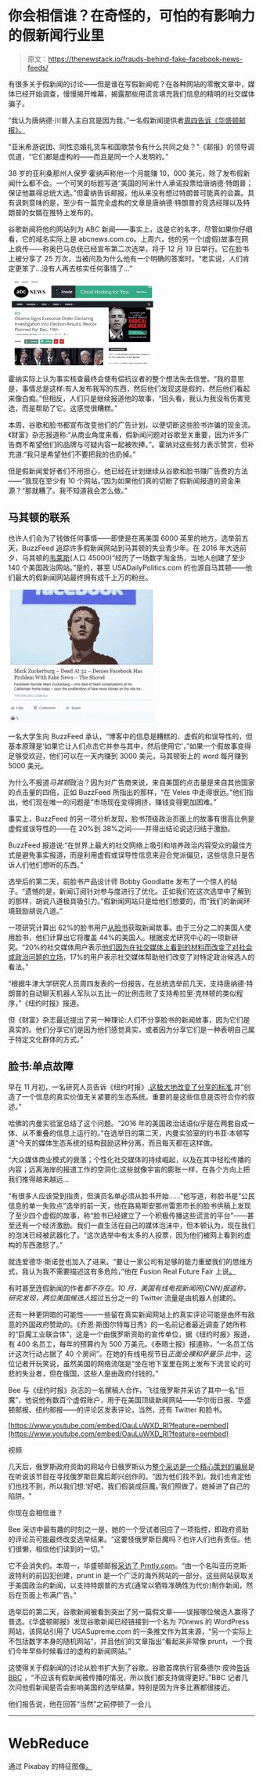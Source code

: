 # 你会相信谁？在奇怪的，可怕的有影响力的假新闻行业里

> 原文：<https://thenewstack.io/frauds-behind-fake-facebook-news-feeds/>

有很多关于假新闻的讨论——但是谁在写假新闻呢？在各种网站的零散文章中，媒体已经开始调查，慢慢揭开帷幕，揭露那些用谎言填充我们信息的精明的社交媒体骗子。

“我认为唐纳德·川普入主白宫是因为我，”一名假新闻提供者[周四告诉《华盛顿邮报》。](https://www.washingtonpost.com/news/the-intersect/wp/2016/11/17/facebook-fake-news-writer-i-think-donald-trump-is-in-the-white-house-because-of-me/)

"亚米希游说团、同性恋婚礼货车和国歌禁令有什么共同之处？"《邮报》的领导调侃道，“它们都是虚构的——而且是同一个人发明的。”

38 岁的亚利桑那州人保罗·霍纳声称他一个月能赚 10，000 美元，除了发布假新闻什么都不会。一个可笑的标题写道“美国的阿米什人承诺投票给唐纳德·特朗普；保证他赢得总统大选。”但霍纳告诉邮报，他从来没有想过特朗普可能真的会赢。具有讽刺意味的是，至少有一篇完全虚构的文章是唐纳德·特朗普的竞选经理以及特朗普的女婿在推特上发布的。

谷歌新闻将他的网站列为 ABC 新闻——事实上，这是它的名字，尽管如果你仔细看，它的域名实际上是 abcnews.com.co。上周六，他的另一个(虚假)故事在网上疯传——称奥巴马总统已经宣布第二次选举，将于 12 月 19 日举行。它在脸书上被分享了 25 万次，当被问及为什么他有一个明确的答案时。“老实说，人们肯定更笨了…没有人再去核实任何事情了…”

![abc](img/3cea848fc9cb0d9a4d25379e77b18e69.png)

霍纳实际上认为事实核查最终会使有偿抗议者的整个想法失去信誉。“我的意思是，事情总是这样:有人发布我写的东西，然后他们发现这是假的，然后他们看起来像白痴。”但相反，人们只是继续报道他的故事，“回头看，我认为我没有伤害竞选，而是帮助了它。这感觉很糟糕。”

本周，谷歌和脸书都宣布改变他们的广告计划，以便切断这些脸书诈骗的现金流。《财富》杂志报道称:“从商业角度来看，假新闻问题对谷歌至关重要，因为许多广告商不希望他们的品牌与可疑内容一起被吹捧。”。霍纳对这些努力表示赞赏，但补充道:“我只是希望他们不要把我的也扔掉。”

但是假新闻爱好者们不用担心，他已经在计划继续从谷歌和脸书赚广告费的方法——“我现在至少有 10 个网站。”因为如果他们真的切断了假新闻报道的资金来源？“那就糟了。我不知道我会怎么做。”

## 马其顿的联系

也许人们会为了钱做任何事情——即使是在离美国 6000 英里的地方。选举前五天，BuzzFeed 追踪许多假新闻网站到马其顿的失业青少年。在 2016 年大选前夕，马其顿的[韦莱斯](https://www.google.com/maps/place/Veles,+Macedonia+(FYROM)/@41.7146662,21.7351529,13z/data=!3m1!4b1!4m5!3m4!1s0x13542bc1d2b9c535:0xe4cd993f2bdee535!8m2!3d41.7164563!4d21.7722966)(人口 45000)“经历了一场数字淘金热，当地人创建了至少 140 个美国政治网站。”是的，甚至 USADailyPolitics.com 的也源自马其顿——他们最大的假新闻网站最终拥有成千上万的粉丝。

![facebook](img/24de30de4855e3683016df8cf01b0f84.png)

一名大学生向 BuzzFeed 承认，“博客中的信息是糟糕的、虚假的和误导性的，但基本原理是‘如果它让人们点击它并参与其中，然后使用它’，”如果一个假故事变得足够受欢迎，他们可以在一天内赚到 3000 美元，马其顿街上的 word 每月赚到 5000 美元。

为什么不报道*马其顿*政治？因为对广告商来说，来自美国的点击量是来自其他国家的点击量的四倍，正如 BuzzFeed 所指出的那样，“在 Veles 中走得很远。”他们指出，他们现在唯一的问题是“市场现在变得拥挤，赚钱变得更加困难。”

事实上，BuzzFeed 的另一项分析发现，脸书顶级政治页面上的故事有很高比例是虚假或误导性的——在 20%到 38%之间——并得出结论说这归结于激励。

BuzzFeed 报道说:“在世界上最大的社交网络上吸引和培养政治内容受众的最佳方式是避免事实报道，而是利用虚假或误导性信息来迎合党派偏见，这些信息只是告诉人们他们想听的东西。”

选举后的第二天，前脸书产品设计师 Bobby Goodlatte 发布了一个惊人的帖子。“遗憾的是，新闻订阅针对参与度进行了优化。正如我们在这次选举中了解到的那样，胡说八道极具吸引力。”假新闻网站只是给他们想要的，而“我们的新闻环境鼓励胡说八道。”

一项研究计算出 62%的脸书用户[从脸书](https://www.journalism.org/2016/05/26/news-use-across-social-media-platforms-2016/)获取新闻故事。由于三分之二的美国人使用脸书，他们计算出它将覆盖 44%的美国人。根据皮尤研究中心的一项新研究。“20%的社交媒体用户表示[他们因为在社交媒体上看到的材料而改变了对社会或政治问题的立场](https://www.pewresearch.org/fact-tank/2016/11/07/social-media-causes-some-users-to-rethink-their-views-on-an-issue/)，17%的用户表示社交媒体帮助他们改变了对特定政治候选人的看法。”

“根据牛津大学研究人员周四发表的一份报告，在总统选举前几天，支持唐纳德·特朗普的自动聊天机器人军队以五比一的比例击败了支持希拉里·克林顿的类似程序，”《纽约时报》报道。

但《财富》杂志最近提出了另一种理论:人们不分享脸书的新闻故事，因为它们是真实的。他们分享它们是因为他们感觉真实，或者因为分享它们是一种表明自己属于特定文化群体的方式。”

## 脸书:单点故障

早在 11 月初，一名研究人员告诉《纽约时报》[,这极大地改变了分享的标准](http://www.nytimes.com/2016/11/03/technology/how-the-internet-is-loosening-our-grip-on-the-truth.html),并“创造了一个信息的真实价值无关紧要的生态系统。重要的是这些信息是否符合你的叙述。”

哈佛的内曼实验室总结了这个问题。“2016 年的美国政治话语似乎是在两套自成一体、从不重叠的信息上运行的。”在选举日的第二天，内曼实验室的约书亚·本顿写道“今天的媒体生态系统的结构鼓励这种分离，而且每天都在这样做。

“大众媒体商业模式的衰落；个性化社交媒体的持续崛起，以及在其中轻松传播的内容；远离海岸的报道工作的空洞化:这些就像宇宙的膨胀一样，在各个方向上把我们推得越来越远…

“有很多人应该受到指责，但演员名单必须从脸书开始……”他写道，称脸书是“公民信息的单一失败点”选举的前一天，他在路易斯安那州雷恩市长的脸书供稿上发现了至少四个虚假的故事，称“脸书已经建立了一个积极传播这些谎言的平台”——甚至还有一个经济激励。我们一直生活在自己的媒体泡沫中，但本顿认为，现在我们的泡沫已经被武器化了。“这次选举中有太多的人投票，因为他们被网上看到的虚构的东西激怒了。”

就连爱德华·斯诺登也加入了进来。“要让一家公司有足够的能力重塑我们的思维方式，我认为我不需要描述这有多危险，”他在 Fusion Real Future Fair 上说[。](http://www.scribblrs.com/snowden-stop-relying-facebook-news/)

有时甚至连假新闻的作者*都不存在。10 月，美国有线电视新闻网(CNN)报道称，研究发现，两位美国候选人*超过五分之一的 Twitter 流量是由机器人创建的。

还有一种更阴暗的可能性——一些留在真实新闻网站上的真实评论可能是由怀有敌意的外国政府赞助的。《乔恩·斯图尔特每日秀》的一名前记者最近调查了她所称的“巨魔工业联合体”，这是一个由俄罗斯资助的宣传单位，据《纽约时报》报道，有 400 名员工，每年的预算约为 500 万美元。《泰晤士报》报道称，“一名员工估计这次行动占据了 40 个房间”。在她的有线电视节目*正面全裸和萨曼莎·比*中，这位记者开玩笑说，虽然美国的网络流氓是“坐在地下室里在网上发布下流言论的可悲的失业者，但在俄国，这些人是由政府付钱的。”

Bee 与《纽约时报》杂志的一名撰稿人合作，飞往俄罗斯并采访了其中一名“巨魔”，他说他有数百个虚假账户，用于在美国顶级新闻网站——华尔街日报、华盛顿邮报、纽约邮报——的评论区发表评论，当然，还有 Twitter 和脸书。

[https://www.youtube.com/embed/OauLuWXD_RI?feature=oembed](https://www.youtube.com/embed/OauLuWXD_RI?feature=oembed)

视频

几天后，俄罗斯政府资助的网站今日俄罗斯认为[整个采访是一个精心策划的骗局](https://www.rt.com/news/366576-kremlin-trolls-full-frontal-hoax/)是在听说该节目在寻找俄罗斯巨魔后即兴创作的。“因为他们找不到，我们也肯定他们也找不到，所以我们想:‘好吧，我们假装成巨魔。’我们照做了。她掉进了自己的陷阱。"

你现在会相信谁？

Bee 采访中最有趣的时刻之一是，她的一个受试者回应了一项指控，即政府资助的评论员可能最终改变选举结果。“这要怪俄罗斯巨魔吗？也许人们也有责任。他们很懒，相信他们读到的一切。”

它不会消失的。本周一，华盛顿邮报[采访了 Prntly.com](https://www.washingtonpost.com/news/the-fix/wp/2016/11/14/googles-top-news-link-for-final-election-results-goes-to-a-fake-news-site-with-false-numbers/)。“由一个名叫亚历克斯·波特利的前囚犯创建，prunt in 是一个广泛的海外网站的一部分，这些网站获取关于美国政治的新闻，以支持特朗普的方式(通常以牺牲准确性为代价)制作新闻，然后在页面上布满广告。”

选举后的第二天，谷歌新闻被看到突出了另一篇假文章——误报哪位候选人赢得了普选。《华盛顿邮报》发现谷歌新闻已经链接到一个名为 70news 的 WordPress 网站，该网站引用了 USASupreme.com 的一条推文作为其来源，“另一个实际上不包括数字本身的随机网站”，并且他们的文章指出“看起来非常像 prunt，一个我们今年早些时候看过的虚构的新闻网站。”

这使得关于假新闻的讨论从脸书扩大到了谷歌。谷歌首席执行官桑德尔·皮帅[告诉 BBC](http://www.bbc.com/news/business-37988095) ，“不应该有假新闻被传播的情况，所以我们都支持做得更好。”BBC 记者几次问他假新闻是否会影响美国的选举结果，特别是因为许多比赛都很接近。

他们报告说，他在回答“当然”之前停顿了一会儿

* * *

# WebReduce

通过 Pixabay 的特征图像[。](https://youtu.be/OauLuWXD_RI)

<svg xmlns:xlink="http://www.w3.org/1999/xlink" viewBox="0 0 68 31" version="1.1"><title>Group</title> <desc>Created with Sketch.</desc></svg>